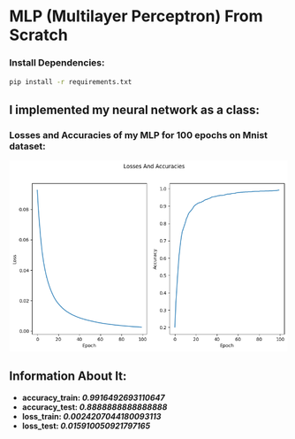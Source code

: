 # MLP (Multilayer Perceptron) From Scratch

### Install Dependencies:

```bash
pip install -r requirements.txt
```

## I implemented my neural network as a class:
### Losses and Accuracies of my MLP for 100 epochs on Mnist dataset:
![Losses and Accuracies of my MLP](./results/check_losses_accuracies_model.png)

## Information About It:
- **accuracy_train: *0.9916492693110647***
- **accuracy_test: *0.8888888888888888***
- **loss_train: *0.0024207044180093113***
- **loss_test: *0.015910050921797165***
